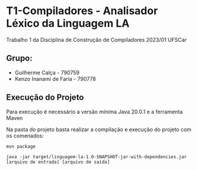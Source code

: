 # T1-Compiladores - Analisador Léxico da Linguagem LA

Trabalho 1 da Disciplina de Construção de Compiladores 2023/01 UFSCar

## Grupo:

  + Guilherme Calça - 790759
  + Kenzo Inanami de Faria - 790778
  <!-- Kenzo
       
       Julio-->
  
  
## Execução do Projeto

Para execução é necessário a versão mínima Java 20.0.1 e a ferramenta Maven

Na pasta do projeto basta realizar a compilação e execução do projeto com os comenados:

```
mvn package
```
  
```
java -jar target/linguagem-la-1.0-SNAPSHOT-jar-with-dependencies.jar [arquivo de entrada] [arquivo de saída]
```



